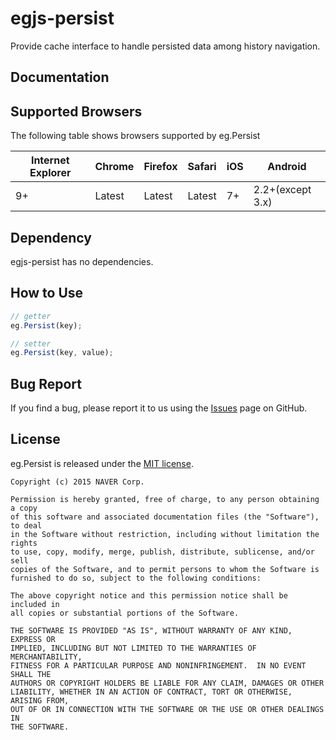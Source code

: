 # egjs-persist
Provide cache interface to handle persisted data among history navigation.

## Documentation

## Supported Browsers
The following table shows browsers supported by eg.Persist

|Internet Explorer|Chrome|Firefox|Safari|iOS|Android|
|---|---|---|---|---|---|
|9+|Latest|Latest|Latest|7+|2.2+(except 3.x)|

## Dependency
egjs-persist has no dependencies.

## How to Use
```javascript
// getter
eg.Persist(key);

// setter
eg.Persist(key, value);
```
## Bug Report

If you find a bug, please report it to us using the [Issues](https://github.com/naver/egjs-persist/issues) page on GitHub.


## License
eg.Persist is released under the [MIT license](http://naver.github.io/egjs/license.txt).

```
Copyright (c) 2015 NAVER Corp.

Permission is hereby granted, free of charge, to any person obtaining a copy
of this software and associated documentation files (the "Software"), to deal
in the Software without restriction, including without limitation the rights
to use, copy, modify, merge, publish, distribute, sublicense, and/or sell
copies of the Software, and to permit persons to whom the Software is
furnished to do so, subject to the following conditions:

The above copyright notice and this permission notice shall be included in
all copies or substantial portions of the Software.

THE SOFTWARE IS PROVIDED "AS IS", WITHOUT WARRANTY OF ANY KIND, EXPRESS OR
IMPLIED, INCLUDING BUT NOT LIMITED TO THE WARRANTIES OF MERCHANTABILITY,
FITNESS FOR A PARTICULAR PURPOSE AND NONINFRINGEMENT.  IN NO EVENT SHALL THE
AUTHORS OR COPYRIGHT HOLDERS BE LIABLE FOR ANY CLAIM, DAMAGES OR OTHER
LIABILITY, WHETHER IN AN ACTION OF CONTRACT, TORT OR OTHERWISE, ARISING FROM,
OUT OF OR IN CONNECTION WITH THE SOFTWARE OR THE USE OR OTHER DEALINGS IN
THE SOFTWARE.
```